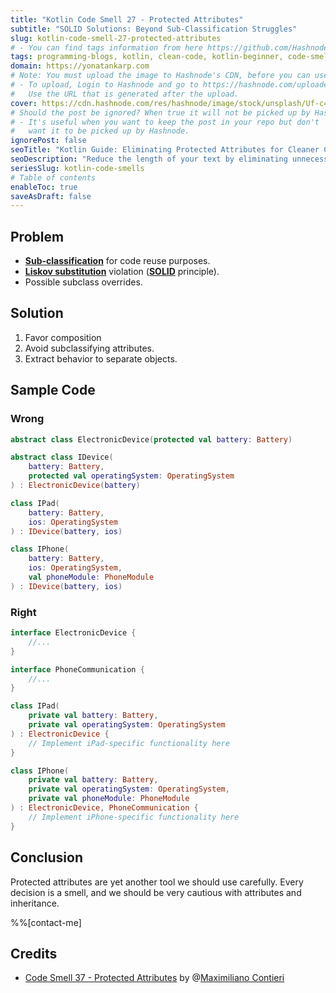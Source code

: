 ```yaml
---
title: "Kotlin Code Smell 27 - Protected Attributes"
subtitle: "SOLID Solutions: Beyond Sub-Classification Struggles"
slug: kotlin-code-smell-27-protected-attributes
# - You can find tags information from here https://github.com/Hashnode/support/blob/main/misc/tags.json
tags: programming-blogs, kotlin, clean-code, kotlin-beginner, code-smell-1
domain: https://yonatankarp.com
# Note: You must upload the image to Hashnode's CDN, before you can use it here.
# - To upload, Login to Hashnode and go to https://hashnode.com/uploader
#   Use the URL that is generated after the upload.
cover: https://cdn.hashnode.com/res/hashnode/image/stock/unsplash/Uf-c4u1usFQ/upload/e5894315f656ab2940d08f90a8558c1c.jpeg
# Should the post be ignored? When true it will not be picked up by Hashnode.
# - It's useful when you want to keep the post in your repo but don't
#   want it to be picked up by Hashnode.
ignorePost: false
seoTitle: "Kotlin Guide: Eliminating Protected Attributes for Cleaner Code"
seoDescription: "Reduce the length of your text by eliminating unnecessary words, using shorter sentences, and focusing on the most important points."
seriesSlug: kotlin-code-smells
# Table of contents
enableToc: true
saveAsDraft: false
---
```


## Problem

* [**Sub-classification**](https://maximilianocontieri.com/code-smell-11-subclassification-for-code-reuse) for code reuse purposes.
* [**Liskov substitution**](https://en.wikipedia.org/wiki/Liskov_substitution_principle) violation ([**SOLID**](https://en.wikipedia.org/wiki/SOLID) principle).
* Possible subclass overrides.

## Solution

1. Favor composition
2. Avoid subclassifying attributes.
3. Extract behavior to separate objects.

## Sample Code

### Wrong

```kotlin
abstract class ElectronicDevice(protected val battery: Battery)

abstract class IDevice(
    battery: Battery,
    protected val operatingSystem: OperatingSystem
) : ElectronicDevice(battery)

class IPad(
    battery: Battery,
    ios: OperatingSystem
) : IDevice(battery, ios)

class IPhone(
    battery: Battery,
    ios: OperatingSystem,
    val phoneModule: PhoneModule
) : IDevice(battery, ios)
```

### Right

```kotlin
interface ElectronicDevice {
    //...
}

interface PhoneCommunication {
    //...
}

class IPad(
    private val battery: Battery,
    private val operatingSystem: OperatingSystem
) : ElectronicDevice {
    // Implement iPad-specific functionality here
}

class IPhone(
    private val battery: Battery,
    private val operatingSystem: OperatingSystem,
    private val phoneModule: PhoneModule
) : ElectronicDevice, PhoneCommunication {
    // Implement iPhone-specific functionality here
}
```

## Conclusion

Protected attributes are yet another tool we should use carefully. Every decision is a smell, and we should be very cautious with attributes and inheritance.

%%[contact-me]

## Credits

* [Code Smell 37 - Protected Attributes](https://maximilianocontieri.com/code-smell-37-protected-attributes) by @[Maximiliano Contieri](@mcsee)
